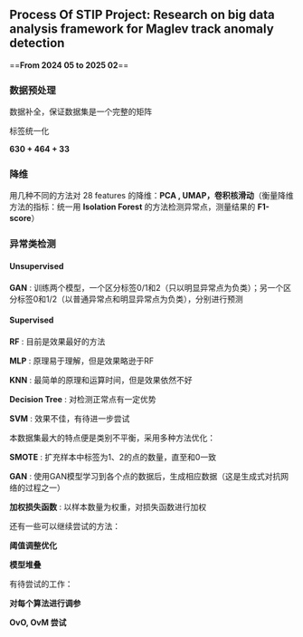 ## Process Of STIP Project: Research on big data analysis framework for Maglev track anomaly detection



==**From 2024 05 to 2025 02**==

### 数据预处理

数据补全，保证数据集是一个完整的矩阵

标签统一化

**630 + 464 + 33**



### 降维

用几种不同的方法对 28 features 的降维：**PCA , UMAP，卷积核滑动**（衡量降维方法的指标：统一用 **Isolation Forest** 的方法检测异常点，测量结果的 **F1-score**）



### 异常类检测

#### Unsupervised

**GAN** : 训练两个模型，一个区分标签0/1和2（只以明显异常点为负类）；另一个区分标签0和1/2（以普通异常点和明显异常点为负类），分别进行预测

#### Supervised

**RF** :  目前是效果最好的方法

**MLP** :  原理易于理解，但是效果略逊于RF

**KNN** :  最简单的原理和运算时间，但是效果依然不好

**Decision Tree** :  对检测正常点有一定优势

**SVM** :  效果不佳，有待进一步尝试



本数据集最大的特点便是类别不平衡，采用多种方法优化：

**SMOTE** : 扩充样本中标签为1、2的点的数量，直至和0一致

**GAN** : 使用GAN模型学习到各个点的数据后，生成相应数据（这是生成式对抗网络的过程之一）

**加权损失函数** : 以样本数量为权重，对损失函数进行加权



还有一些可以继续尝试的方法：

**阈值调整优化**

**模型堆叠**



有待尝试的工作：

**对每个算法进行调参**

**OvO, OvM 尝试**



